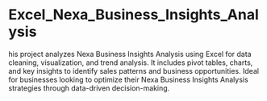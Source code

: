 # Excel_Nexa_Business_Insights_Analysis
his project analyzes Nexa Business Insights Analysis using Excel for data cleaning, visualization, and trend analysis. It includes pivot tables, charts, and key insights to identify sales patterns and business opportunities. Ideal for businesses looking to optimize their Nexa Business Insights Analysis strategies through data-driven decision-making. 
